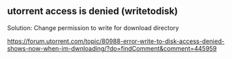 ## utorrent access is denied (writetodisk)

Solution: Change permission to write for download directory

https://forum.utorrent.com/topic/80988-error-write-to-disk-access-denied-shows-now-when-im-dwnloading/?do=findComment&comment=445959
